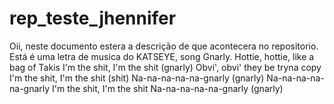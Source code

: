 # rep_teste_jhennifer
Oii, neste documento estera a descrição de que acontecera no repositorio.
Está é uma letra de musica do KATSEYE, song Gnarly.
Hottie, hottie, like a bag of Takis
I'm the shit, I'm the shit (gnarly)
Obvi', obvi' they be tryna copy
I'm the shit, I'm the shit (shit)
Na-na-na-na-na-gnarly (gnarly)
Na-na-na-na-na-gnarly
I'm the shit, I'm the shit
Na-na-na-na-na-gnarly (gnarly)
